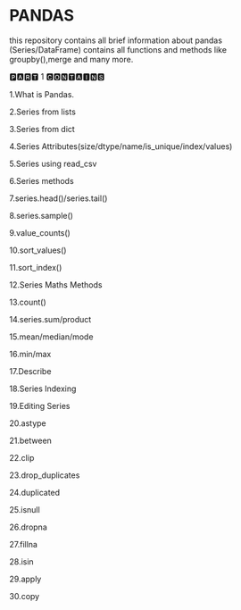 # PANDAS
this repository contains all brief information about pandas (Series/DataFrame) contains all functions and methods like groupby(),merge and many more.

🅿🅰🆁🆃 1 🅲🅾🅽🆃🅰🅸🅽🆂 
 
 1.What is Pandas.
 
 2.Series from lists
 
 3.Series from dict
 
 4.Series Attributes(size/dtype/name/is_unique/index/values)
 
 5.Series using read_csv
 
 6.Series methods
 
 7.series.head()/series.tail()
 
 8.series.sample()
 
 9.value_counts()
 
 10.sort_values()
 
 11.sort_index()
 
 12.Series Maths Methods
 
 13.count()
 
 14.series.sum/product
 
 15.mean/median/mode
 
 16.min/max
 
 17.Describe
 
 18.Series Indexing
 
 19.Editing Series

 20.astype
 
 21.between
 
 22.clip
 
 23.drop_duplicates

 24.duplicated
 
 25.isnull
 
 26.dropna

 27.fillna
 
 28.isin

 29.apply
 
 30.copy
